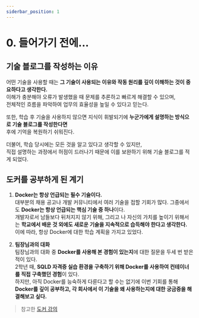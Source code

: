 ```yaml
---
siderbar_position: 1
---
```


# 0. 들어가기 전에...

## 기술 블로그를 작성하는 이유

어떤 기술을 사용할 때는 **그 기술이 사용되는 이유와 작동 원리를 깊이 이해하는 것이 중요하다고 생각한다.**  
이해가 충분해야 오류가 발생했을 때 문제를 추론하고 빠르게 해결할 수 있으며,  
전체적인 흐름을 파악하여 업무의 효율성을 높일 수 있다고 믿는다.

또한, 학습 후 기술을 사용하지 않으면 지식이 휘발되기에 **누군가에게 설명하는 방식으로 기술 블로그를 작성한다면**  
후에 기억을 복원하기 쉬워진다.

더불어, 학습 당시에는 모든 것을 알고 있다고 생각할 수 있지만,  
직접 설명하는 과정에서 허점이 드러나기 때문에 이를 보완하기 위해 기술 블로그를 적게 되었다.

## 도커를 공부하게 된 계기

1. **Docker는 항상 언급되는 필수 기술이다.**\
   대부분의 채용 공고나 개발 커뮤니티에서 여러 기술을 접할 기회가 많다. 그중에서도 **Docker는 항상 언급되는 핵심 기술 중 하나**이다.\
   개발자로서 남들보다 뒤처지지 않기 위해, 그리고 나 자신의 가치를 높이기 위해서는 **학교에서 배운 것 외에도 새로운 기술을 지속적으로 습득해야 한다고 생각한다.**\
   이에 따라, 항상 Docker에 대한 학습 계획을 가지고 있었다.

2. **팀장님과의 대화**\
   팀장님과의 대화 중 **Docker를 사용해 본 경험이 있는지**에 대한 질문을 두세 번 받은 적이 있다.\
   2학년 때, **SQLD 자격증 실습 환경을 구축하기 위해 Docker를 사용하여 컨테이너를 직접 구축했던 경험**이 있다.\
   하지만, 아직 Docker를 능숙하게 다룬다고 할 수는 없기에 이번 기회를 통해 **Docker를 깊이 공부하고, 각 회사에서 이 기술을 왜 사용하는지에 대한 궁금증을 해결해보고 싶다.**

> 참고한 [도커 강의](https://www.inflearn.com/course/%EB%B9%84%EC%A0%84%EA%B3%B5%EC%9E%90-docker-%EC%9E%85%EB%AC%B8-%EC%8B%A4%EC%A0%84)

